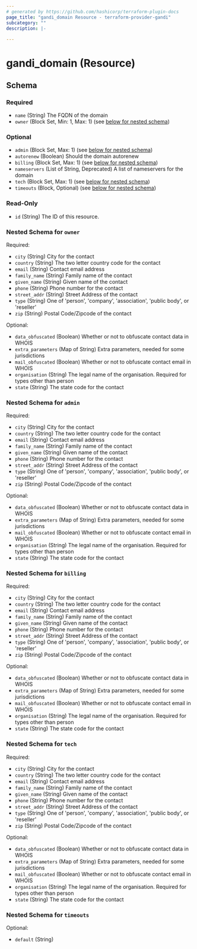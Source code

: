 ```yaml
---
# generated by https://github.com/hashicorp/terraform-plugin-docs
page_title: "gandi_domain Resource - terraform-provider-gandi"
subcategory: ""
description: |-
  
---
```


# gandi_domain (Resource)





<!-- schema generated by tfplugindocs -->
## Schema

### Required

- `name` (String) The FQDN of the domain
- `owner` (Block Set, Min: 1, Max: 1) (see [below for nested schema](#nestedblock--owner))

### Optional

- `admin` (Block Set, Max: 1) (see [below for nested schema](#nestedblock--admin))
- `autorenew` (Boolean) Should the domain autorenew
- `billing` (Block Set, Max: 1) (see [below for nested schema](#nestedblock--billing))
- `nameservers` (List of String, Deprecated) A list of nameservers for the domain
- `tech` (Block Set, Max: 1) (see [below for nested schema](#nestedblock--tech))
- `timeouts` (Block, Optional) (see [below for nested schema](#nestedblock--timeouts))

### Read-Only

- `id` (String) The ID of this resource.

<a id="nestedblock--owner"></a>
### Nested Schema for `owner`

Required:

- `city` (String) City for the contact
- `country` (String) The two letter country code for the contact
- `email` (String) Contact email address
- `family_name` (String) Family name of the contact
- `given_name` (String) Given name of the contact
- `phone` (String) Phone number for the contact
- `street_addr` (String) Street Address of the contact
- `type` (String) One of 'person', 'company', 'association', 'public body', or 'reseller'
- `zip` (String) Postal Code/Zipcode of the contact

Optional:

- `data_obfuscated` (Boolean) Whether or not to obfuscate contact data in WHOIS
- `extra_parameters` (Map of String) Extra parameters, needed for some jurisdictions
- `mail_obfuscated` (Boolean) Whether or not to obfuscate contact email in WHOIS
- `organisation` (String) The legal name of the organisation. Required for types other than person
- `state` (String) The state code for the contact


<a id="nestedblock--admin"></a>
### Nested Schema for `admin`

Required:

- `city` (String) City for the contact
- `country` (String) The two letter country code for the contact
- `email` (String) Contact email address
- `family_name` (String) Family name of the contact
- `given_name` (String) Given name of the contact
- `phone` (String) Phone number for the contact
- `street_addr` (String) Street Address of the contact
- `type` (String) One of 'person', 'company', 'association', 'public body', or 'reseller'
- `zip` (String) Postal Code/Zipcode of the contact

Optional:

- `data_obfuscated` (Boolean) Whether or not to obfuscate contact data in WHOIS
- `extra_parameters` (Map of String) Extra parameters, needed for some jurisdictions
- `mail_obfuscated` (Boolean) Whether or not to obfuscate contact email in WHOIS
- `organisation` (String) The legal name of the organisation. Required for types other than person
- `state` (String) The state code for the contact


<a id="nestedblock--billing"></a>
### Nested Schema for `billing`

Required:

- `city` (String) City for the contact
- `country` (String) The two letter country code for the contact
- `email` (String) Contact email address
- `family_name` (String) Family name of the contact
- `given_name` (String) Given name of the contact
- `phone` (String) Phone number for the contact
- `street_addr` (String) Street Address of the contact
- `type` (String) One of 'person', 'company', 'association', 'public body', or 'reseller'
- `zip` (String) Postal Code/Zipcode of the contact

Optional:

- `data_obfuscated` (Boolean) Whether or not to obfuscate contact data in WHOIS
- `extra_parameters` (Map of String) Extra parameters, needed for some jurisdictions
- `mail_obfuscated` (Boolean) Whether or not to obfuscate contact email in WHOIS
- `organisation` (String) The legal name of the organisation. Required for types other than person
- `state` (String) The state code for the contact


<a id="nestedblock--tech"></a>
### Nested Schema for `tech`

Required:

- `city` (String) City for the contact
- `country` (String) The two letter country code for the contact
- `email` (String) Contact email address
- `family_name` (String) Family name of the contact
- `given_name` (String) Given name of the contact
- `phone` (String) Phone number for the contact
- `street_addr` (String) Street Address of the contact
- `type` (String) One of 'person', 'company', 'association', 'public body', or 'reseller'
- `zip` (String) Postal Code/Zipcode of the contact

Optional:

- `data_obfuscated` (Boolean) Whether or not to obfuscate contact data in WHOIS
- `extra_parameters` (Map of String) Extra parameters, needed for some jurisdictions
- `mail_obfuscated` (Boolean) Whether or not to obfuscate contact email in WHOIS
- `organisation` (String) The legal name of the organisation. Required for types other than person
- `state` (String) The state code for the contact


<a id="nestedblock--timeouts"></a>
### Nested Schema for `timeouts`

Optional:

- `default` (String)


